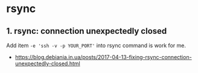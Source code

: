 # rsync

## 1. rsync: connection unexpectedly closed

Add item `-e 'ssh -v -p YOUR_PORT'` into rsync command is work for me.

- https://blog.debiania.in.ua/posts/2017-04-13-fixing-rsync-connection-unexpectedly-closed.html
